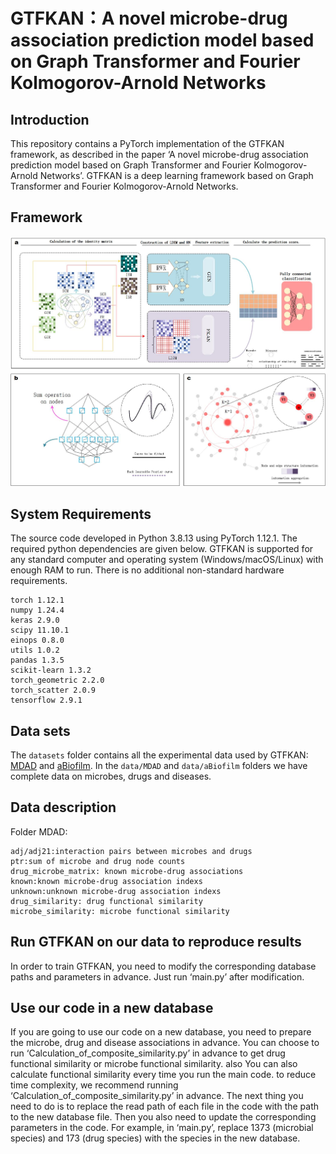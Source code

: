 # GTFKAN：A novel microbe-drug association prediction model based on Graph Transformer and Fourier Kolmogorov-Arnold Networks
## Introduction
This repository contains a PyTorch implementation of the GTFKAN framework, as described in the paper ‘A novel microbe-drug association prediction model based on Graph Transformer and Fourier Kolmogorov-Arnold Networks’. GTFKAN is a deep learning framework based on Graph Transformer and Fourier Kolmogorov-Arnold Networks.
## Framework
![GTFKAN](GTFKAN.jpg)
## System Requirements
The source code developed in Python 3.8.13 using PyTorch 1.12.1. The required python dependencies are given below. GTFKAN is supported for any standard computer and operating system (Windows/macOS/Linux) with enough RAM to run. There is no additional non-standard hardware requirements.

```
torch 1.12.1
numpy 1.24.4
keras 2.9.0
scipy 11.10.1
einops 0.8.0
utils 1.0.2
pandas 1.3.5
scikit-learn 1.3.2
torch_geometric 2.2.0
torch_scatter 2.0.9
tensorflow 2.9.1
```


## Data sets
The `datasets` folder contains all the experimental data used by GTFKAN: [MDAD](http://chengroup.cumt.edu.cn/MDAD) and [aBiofilm](http://bioinfo.imtech.res.in/manojk/abiofilm/). In the `data/MDAD` and `data/aBiofilm` folders we have complete data on microbes, drugs and diseases.


## Data description
Folder MDAD:<br>
```
adj/adj21:interaction pairs between microbes and drugs
ptr:sum of microbe and drug node counts
drug_microbe_matrix: known microbe-drug associations
known:known microbe-drug association indexs
unknown:unknown microbe-drug association indexs
drug_similarity: drug functional similarity
microbe_similarity: microbe functional similarity
```


## Run GTFKAN on our data to reproduce results
In order to train GTFKAN, you need to modify the corresponding database paths and parameters in advance. Just run ‘main.py’ after modification.


## Use our code in a new database
If you are going to use our code on a new database, you need to prepare the microbe, drug and disease associations in advance. You can choose to run ‘Calculation_of_composite_similarity.py’ in advance to get drug functional similarity or microbe functional similarity. also You can also calculate functional similarity every time you run the main code. to reduce time complexity, we recommend running ‘Calculation_of_composite_similarity.py’ in advance. The next thing you need to do is to replace the read path of each file in the code with the path to the new database file. Then you also need to update the corresponding parameters in the code. For example, in ‘main.py’, replace 1373 (microbial species) and 173 (drug species) with the species in the new database.

